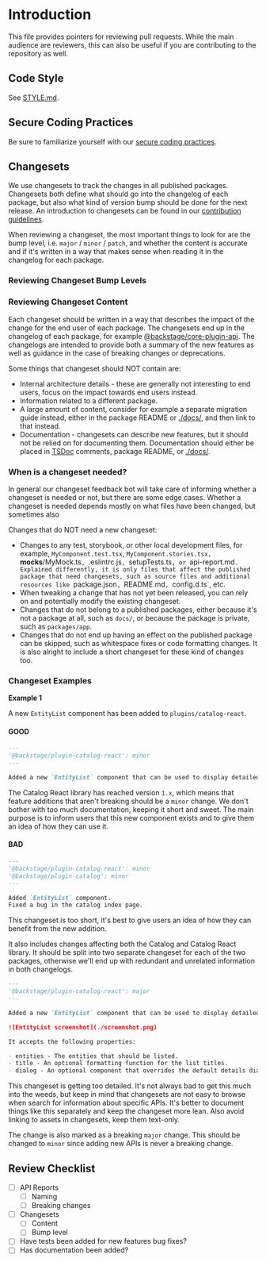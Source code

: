 # Introduction

This file provides pointers for reviewing pull requests. While the main audience are reviewers, this can also be useful if you are contributing to the repository as well.

## Code Style

See [STYLE.md](./STYLE.md).

## Secure Coding Practices

Be sure to familiarize yourself with our [secure coding practices](./SECURITY.md#coding-practices).

## Changesets

We use changesets to track the changes in all published packages. Changesets both define what should go into the changelog of each package, but also what kind of version bump should be done for the next release.
An introduction to changesets can be found in our [contribution guidelines](./CONTRIBUTING.md#creating-changesets).

When reviewing a changeset, the most important things to look for are the bump level, i.e. `major` / `minor` / `patch`, and whether the content is accurate and if it's written in a way that makes sense when reading it in the changelog for each package.

### Reviewing Changeset Bump Levels

### Reviewing Changeset Content

Each changeset should be written in a way that describes the impact of the change for the end user of each package. The changesets end up in the changelog of each package, for example [@backstage/core-plugin-api](./packages/core-plugin-api/CHANGELOG.md). The changelogs are intended to provide both a summary of the new features as well as guidance in the case of breaking changes or deprecations.

Some things that changeset should NOT contain are:

- Internal architecture details - these are generally not interesting to end users, focus on the impact towards end users instead.
- Information related to a different package.
- A large amount of content, consider for example a separate migration guide instead, either in the package README or [./docs/](./docs/), and then link to that instead.
- Documentation - changesets can describe new features, but it should not be relied on for documenting them. Documentation should either be placed in [TSDoc](https://tsdoc.org) comments, package README, or [./docs/](./docs/).

### When is a changeset needed?

In general our changeset feedback bot will take care of informing whether a changeset is needed or not, but there are some edge cases. Whether a changeset is needed depends mostly on what files have been changed, but sometimes also

Changes that do NOT need a new changeset:

- Changes to any test, storybook, or other local development files, for example, `MyComponent.test.tsx`, `MyComponent.stories.tsx, `**mocks**/MyMock.ts`, `.eslintrc.js`, `setupTests.ts`, or `api-report.md`. Explained differently, it is only files that affect the published package that need changesets, such as source files and additional resources like `package.json`, `README.md`, `config.d.ts`, etc.
- When tweaking a change that has not yet been released, you can rely on and potentially modify the existing changeset.
- Changes that do not belong to a published packages, either because it's not a package at all, such as `docs/`, or because the package is private, such as `packages/app`.
- Changes that do not end up having an effect on the published package can be skipped, such as whitespace fixes or code formatting changes. It is also alright to include a short changeset for these kind of changes too.

### Changeset Examples

**Example 1**

A new `EntityList` component has been added to `plugins/catalog-react`.

#### GOOD

```md
---
'@backstage/plugin-catalog-react': minor
---

Added a new `EntityList` component that can be used to display detailed information about a list of entities.
```

The Catalog React library has reached version `1.x`, which means that feature additions that aren't breaking should be a `minor` change. We don't bother with too much documentation, keeping it short and sweet. The main purpose is to inform users that this new component exists and to give them an idea of how they can use it.

#### BAD

```md
---
'@backstage/plugin-catalog-react': minor
'@backstage/plugin-catalog': minor
---

Added `EntityList` component.
Fixed a bug in the catalog index page.
```

This changeset is too short, it's best to give users an idea of how they can benefit from the new addition.

It also includes changes affecting both the Catalog and Catalog React library. It should be split into two separate changeset for each of the two packages, otherwise we'll end up with redundant and unrelated information in both changelogs.

```md
---
'@backstage/plugin-catalog-react': major
---

Added a new `EntityList` component that can be used to display detailed information about a list of entities. The component looks like this:

![EntityList screenshot](./screenshot.png)

It accepts the following properties:

- entities - The entities that should be listed.
- title - An optional formatting function for the list titles.
- dialog - An optional component that overrides the default details dialog.
```

This changeset is getting too detailed. It's not always bad to get this much into the weeds, but keep in mind that changesets are not easy to browse when search for information about specific APIs. It's better to document things like this separately and keep the changeset more lean. Also avoid linking to assets in changesets, keep them text-only.

The change is also marked as a breaking `major` change. This should be changed to `minor` since adding new APIs is never a breaking change.

## Review Checklist

- [ ] API Reports
  - [ ] Naming
  - [ ] Breaking changes
- [ ] Changesets
  - [ ] Content
  - [ ] Bump level
- [ ] Have tests been added for new features bug fixes?
- [ ] Has documentation been added?
